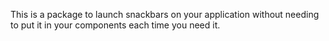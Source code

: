 This is a package to launch snackbars on your application without needing to put it in your components each time you need it.

